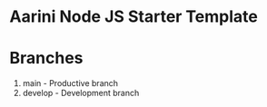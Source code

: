 # Aarini Node JS Starter Template

# Branches

1. main - Productive branch
2. develop - Development branch
